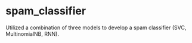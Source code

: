 # spam_classifier
Utilized a combination of three models to develop a spam classifier (SVC, MultinomialNB, RNN).
